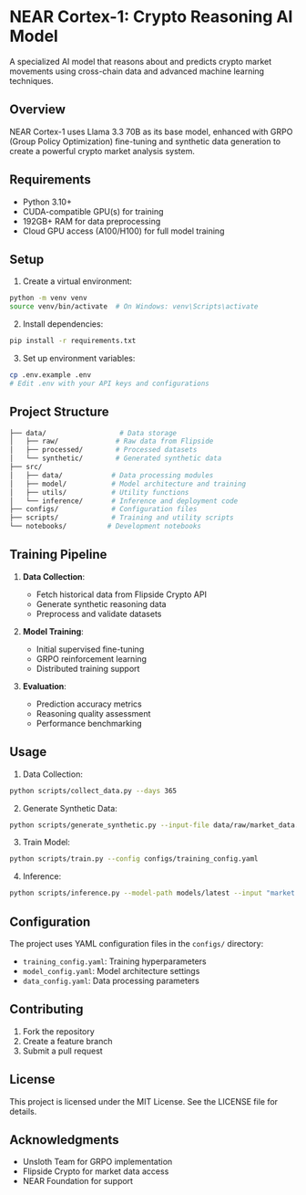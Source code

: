 # NEAR Cortex-1: Crypto Reasoning AI Model

A specialized AI model that reasons about and predicts crypto market movements using cross-chain data and advanced machine learning techniques.

## Overview

NEAR Cortex-1 uses Llama 3.3 70B as its base model, enhanced with GRPO (Group Policy Optimization) fine-tuning and synthetic data generation to create a powerful crypto market analysis system.

## Requirements

- Python 3.10+
- CUDA-compatible GPU(s) for training
- 192GB+ RAM for data preprocessing
- Cloud GPU access (A100/H100) for full model training

## Setup

1. Create a virtual environment:

```bash
python -m venv venv
source venv/bin/activate  # On Windows: venv\Scripts\activate
```

2. Install dependencies:

```bash
pip install -r requirements.txt
```

3. Set up environment variables:

```bash
cp .env.example .env
# Edit .env with your API keys and configurations
```

## Project Structure

```bash
├── data/                  # Data storage
│   ├── raw/              # Raw data from Flipside
│   ├── processed/        # Processed datasets
│   └── synthetic/        # Generated synthetic data
├── src/
│   ├── data/            # Data processing modules
│   ├── model/           # Model architecture and training
│   ├── utils/           # Utility functions
│   └── inference/       # Inference and deployment code
├── configs/             # Configuration files
├── scripts/             # Training and utility scripts
└── notebooks/          # Development notebooks
```

## Training Pipeline

1. **Data Collection**:
   - Fetch historical data from Flipside Crypto API
   - Generate synthetic reasoning data
   - Preprocess and validate datasets

2. **Model Training**:
   - Initial supervised fine-tuning
   - GRPO reinforcement learning
   - Distributed training support

3. **Evaluation**:
   - Prediction accuracy metrics
   - Reasoning quality assessment
   - Performance benchmarking

## Usage

1. Data Collection:

```bash
python scripts/collect_data.py --days 365
```

2. Generate Synthetic Data:

```bash
python scripts/generate_synthetic.py --input-file data/raw/market_data.csv
```

3. Train Model:

```bash
python scripts/train.py --config configs/training_config.yaml
```

4. Inference:

```bash
python scripts/inference.py --model-path models/latest --input "market analysis query"
```

## Configuration

The project uses YAML configuration files in the `configs/` directory:

- `training_config.yaml`: Training hyperparameters
- `model_config.yaml`: Model architecture settings
- `data_config.yaml`: Data processing parameters

## Contributing

1. Fork the repository
2. Create a feature branch
3. Submit a pull request

## License

This project is licensed under the MIT License. See the LICENSE file for details.

## Acknowledgments

- Unsloth Team for GRPO implementation
- Flipside Crypto for market data access
- NEAR Foundation for support
